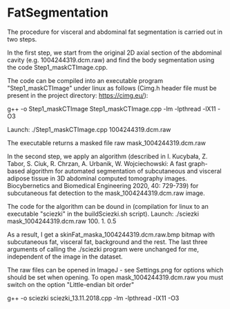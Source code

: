 # FatSegmentation


The procedure for visceral and abdominal fat segmentation is carried out in two steps.

In the first step, we start from the original 2D axial section of the abdominal cavity (e.g. 1004244319.dcm.raw) and find the body segmentation using the  code Step1_maskCTImage.cpp. 

The code can be compiled into an executable program "Step1_maskCTImage" under linux as follows (Cimg.h header file must be present in the project directory: https://cimg.eu/):

g++ -o Step1_maskCTImage Step1_maskCTImage.cpp -lm -lpthread -lX11 -O3

Launch: ./Step1_maskCTImage.cpp 1004244319.dcm.raw

The executable returns a masked file raw mask_1004244319.dcm.raw


In the second step, we apply an algorithm (described in I. Kucybała, Z. Tabor, S. Ciuk, R. Chrzan, A. Urbanik, W. Wojciechowski: A fast graph-based algorithm for automated segmentation of subcutaneous and visceral adipose tissue in 3D abdominal computed tomography images. Biocybernetics and Biomedical Engineering 2020, 40: 729-739) for subcutaneous fat detection to the mask_1004244319.dcm.raw image.

The code for the algorithm can be dound in (compilation for linux to an executable "sciezki" in the buildSciezki.sh script). 
Launch:
./sciezki mask_1004244319.dcm.raw 100. 1. 0.5

As a result, I get a skinFat_maska_1004244319.dcm.raw.bmp bitmap with subcutaneous fat, visceral fat, background and the rest. The last three arguments of calling the ./sciezki program were unchanged for me, independent of the image in the dataset. 

The raw files can be opened in ImageJ - see Settings.png for options which should be set when opening. To open mask_1004244319.dcm.raw you must switch on the option "Little-endian bit order"




g++ -o sciezki sciezki_13.11.2018.cpp -lm -lpthread -lX11 -O3

